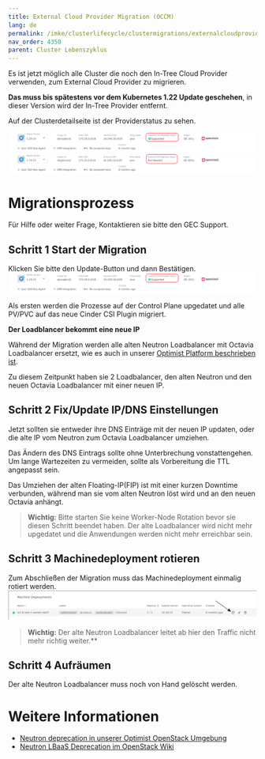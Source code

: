 ```yaml
---
title: External Cloud Provider Migration (OCCM)
lang: de
permalink: /imke/clusterlifecycle/clustermigrations/externalcloudprovider/
nav_order: 4350
parent: Cluster Lebenszyklus
---
```

<!-- LTeX:  language=de-DE -->

Es ist jetzt möglich alle Cluster die noch den In-Tree Cloud Provider verwenden, zum External Cloud Provider zu migrieren.

**Das muss bis spätestens vor dem Kubernetes 1.22 Update geschehen**, in dieser Version wird der In-Tree Provider entfernt.

Auf der Clusterdetailseite ist der Providerstatus zu sehen.

![migration needed](migration-needed.png)
![migration not needed](migration-not-needed.png)

# Migrationsprozess

Für Hilfe oder weiter Frage, Kontaktieren sie bitte den GEC Support.

## Schritt 1 Start der Migration

Klicken Sie bitte den Update-Button und dann Bestätigen.
![migration needed](migration-needed.png)

Als ersten werden die Prozesse auf der Control Plane upgedatet und alle PV/PVC auf das neue Cinder CSI Plugin migriert.

**Der Loadblancer bekommt eine neue IP**

Während der Migration werden alle alten Neutron Loadbalancer mit Octavia Loadbalancer ersetzt, wie es auch in unserer [Optimist Platform beschrieben ist](/optimist/migration_loadbalancer/).

Zu diesem Zeitpunkt haben sie 2 Loadbalancer, den alten Neutron und den neuen Octavia Loadbalancer mit einer neuen IP.

## Schritt 2 Fix/Update IP/DNS Einstellungen

Jetzt sollten sie entweder ihre DNS Einträge mit der neuen IP updaten, oder die alte IP vom Neutron zum Octavia Loadbalancer umziehen.

Das Ändern des DNS Eintrags sollte ohne Unterbrechung vonstattengehen. Um lange Wartezeiten zu vermeiden, sollte als Vorbereitung die TTL angepasst sein.

Das Umziehen der alten Floating-IP(FIP) ist mit einer kurzen Downtime verbunden, während man sie vom alten Neutron löst wird und an den neuen Octavia anhängt.

> __Wichtig:__
> Bitte starten Sie keine Worker-Node Rotation bevor sie diesen Schritt beendet haben. Der alte Loadbalancer wird nicht mehr upgedatet und die Anwendungen werden nicht mehr erreichbar sein.

## Schritt 3 Machinedeployment rotieren

Zum Abschließen der Migration muss das Machinedeployment einmalig rotiert werden.
![worker rotation](rotate-nodes.png)

> __Wichtig:__
> Der alte Neutron Loadbalancer leitet ab hier den Traffic nicht mehr richtig weiter.**

## Schritt 4 Aufräumen

Der alte Neutron Loadbalancer muss noch von Hand gelöscht werden.

# Weitere Informationen
* [Neutron deprecation in unserer Optimist OpenStack Umgebung](/optimist/migration_loadbalancer/)
* [Neutron LBaaS Deprecation im OpenStack Wiki](https://wiki.openstack.org/wiki/Neutron/LBaaS/Deprecation)
